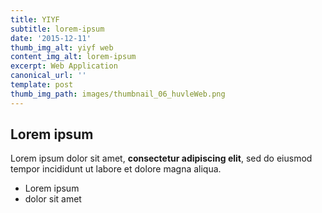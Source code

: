 ```yaml
---
title: YIYF
subtitle: lorem-ipsum
date: '2015-12-11'
thumb_img_alt: yiyf web
content_img_alt: lorem-ipsum
excerpt: Web Application
canonical_url: ''
template: post
thumb_img_path: images/thumbnail_06_huvleWeb.png
---
```

## Lorem ipsum

Lorem ipsum dolor sit amet, **consectetur adipiscing elit**, sed do eiusmod tempor incididunt ut labore et dolore magna aliqua.

- Lorem ipsum
- dolor sit amet